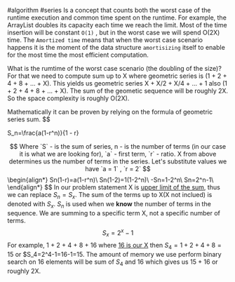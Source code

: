 #algorithm #series
Is a concept that counts both the worst case of the runtime execution and common time spent on the runtime.
For example, the ArrayList doubles its capacity each time we reach the limit. Most of the time insertion will be constant `O(1)` , but in the worst case we will spend O(2X) time. The `Amortized time` means that when the worst case scenario happens it is the moment of the data structure `amortisizing` itself to enable for the most time the most efficient computation. 

What is the rumtime of the worst case scenario (the doubling of the size)? For that we need to compute sum up to X where geometric series is (1 + 2 + 4 + 8 + ... + X). This yields us geometric series X + X/2 + X/4 + ... + 1 also (1 + 2 + 4 + 8 + ... + X). The sum of the geometic sequence will be roughly 2X. So the space complexity is roughly O(2X). 

Mathematically it can be proven by relying on the formula of geometric series sum.
$$

S_n=\frac{a(1-r^n)}{1 - r}

$$
Where `S` - is the sum of series, n - is the number of terms (in our case it is what we are looking for), `a` - first term, `r` - ratio. X from above determines us the number of terms in the series. Let's substitute values we have `a = 1` , `r = 2`
$$
\begin{align*}
Sn(1-r)=a(1-r^n)\\
Sn(1-2)=1(1-2^n)\\
-Sn=1-2^n\\
Sn=2^n-1\\
\end{align*}
$$
In our problem statement X is <u>upper limit of the sum</u>, thus we can replace $S_n = S_x$. The sum of the terms up to X(X not inclued) is denoted with $S_x$. $S_n$ is used when we **know** the number of terms in the sequence. We are summing to a specific term X, not a specific number of terms.
$$
S_x = 2^x - 1
$$
For example, 1 + 2 + 4 + 8 + 16 where <u>16 is our X</u> then $S_4=1+2+4+8=15$ or $S_4=2^4-1=16-1=15. The amount of memory we use perform binary search on 16 elements will be sum of $S_4$ and 16 which gives us 15 + 16 or roughly 2X.